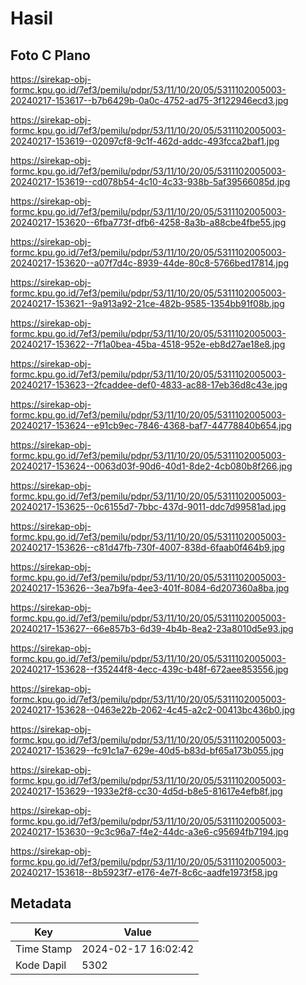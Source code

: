 # Hasil

## Foto C Plano

https://sirekap-obj-formc.kpu.go.id/7ef3/pemilu/pdpr/53/11/10/20/05/5311102005003-20240217-153617--b7b6429b-0a0c-4752-ad75-3f122946ecd3.jpg

https://sirekap-obj-formc.kpu.go.id/7ef3/pemilu/pdpr/53/11/10/20/05/5311102005003-20240217-153619--02097cf8-9c1f-462d-addc-493fcca2baf1.jpg

https://sirekap-obj-formc.kpu.go.id/7ef3/pemilu/pdpr/53/11/10/20/05/5311102005003-20240217-153619--cd078b54-4c10-4c33-938b-5af39566085d.jpg

https://sirekap-obj-formc.kpu.go.id/7ef3/pemilu/pdpr/53/11/10/20/05/5311102005003-20240217-153620--6fba773f-dfb6-4258-8a3b-a88cbe4fbe55.jpg

https://sirekap-obj-formc.kpu.go.id/7ef3/pemilu/pdpr/53/11/10/20/05/5311102005003-20240217-153620--a07f7d4c-8939-44de-80c8-5766bed17814.jpg

https://sirekap-obj-formc.kpu.go.id/7ef3/pemilu/pdpr/53/11/10/20/05/5311102005003-20240217-153621--9a913a92-21ce-482b-9585-1354bb91f08b.jpg

https://sirekap-obj-formc.kpu.go.id/7ef3/pemilu/pdpr/53/11/10/20/05/5311102005003-20240217-153622--7f1a0bea-45ba-4518-952e-eb8d27ae18e8.jpg

https://sirekap-obj-formc.kpu.go.id/7ef3/pemilu/pdpr/53/11/10/20/05/5311102005003-20240217-153623--2fcaddee-def0-4833-ac88-17eb36d8c43e.jpg

https://sirekap-obj-formc.kpu.go.id/7ef3/pemilu/pdpr/53/11/10/20/05/5311102005003-20240217-153624--e91cb9ec-7846-4368-baf7-44778840b654.jpg

https://sirekap-obj-formc.kpu.go.id/7ef3/pemilu/pdpr/53/11/10/20/05/5311102005003-20240217-153624--0063d03f-90d6-40d1-8de2-4cb080b8f266.jpg

https://sirekap-obj-formc.kpu.go.id/7ef3/pemilu/pdpr/53/11/10/20/05/5311102005003-20240217-153625--0c6155d7-7bbc-437d-9011-ddc7d99581ad.jpg

https://sirekap-obj-formc.kpu.go.id/7ef3/pemilu/pdpr/53/11/10/20/05/5311102005003-20240217-153626--c81d47fb-730f-4007-838d-6faab0f464b9.jpg

https://sirekap-obj-formc.kpu.go.id/7ef3/pemilu/pdpr/53/11/10/20/05/5311102005003-20240217-153626--3ea7b9fa-4ee3-401f-8084-6d207360a8ba.jpg

https://sirekap-obj-formc.kpu.go.id/7ef3/pemilu/pdpr/53/11/10/20/05/5311102005003-20240217-153627--66e857b3-6d39-4b4b-8ea2-23a8010d5e93.jpg

https://sirekap-obj-formc.kpu.go.id/7ef3/pemilu/pdpr/53/11/10/20/05/5311102005003-20240217-153628--f35244f8-4ecc-439c-b48f-672aee853556.jpg

https://sirekap-obj-formc.kpu.go.id/7ef3/pemilu/pdpr/53/11/10/20/05/5311102005003-20240217-153628--0463e22b-2062-4c45-a2c2-00413bc436b0.jpg

https://sirekap-obj-formc.kpu.go.id/7ef3/pemilu/pdpr/53/11/10/20/05/5311102005003-20240217-153629--fc91c1a7-629e-40d5-b83d-bf65a173b055.jpg

https://sirekap-obj-formc.kpu.go.id/7ef3/pemilu/pdpr/53/11/10/20/05/5311102005003-20240217-153629--1933e2f8-cc30-4d5d-b8e5-81617e4efb8f.jpg

https://sirekap-obj-formc.kpu.go.id/7ef3/pemilu/pdpr/53/11/10/20/05/5311102005003-20240217-153630--9c3c96a7-f4e2-44dc-a3e6-c95694fb7194.jpg

https://sirekap-obj-formc.kpu.go.id/7ef3/pemilu/pdpr/53/11/10/20/05/5311102005003-20240217-153618--8b5923f7-e176-4e7f-8c6c-aadfe1973f58.jpg


## Metadata

| Key        | Value               |
| ---------- | ------------------- |
| Time Stamp | 2024-02-17 16:02:42 |
| Kode Dapil | 5302                |



